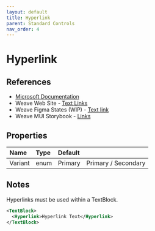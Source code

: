 ```yaml
---
layout: default
title: Hyperlink
parent: Standard Controls
nav_order: 4
---
```


# Hyperlink

## References
- [Microsoft Documentation](https://learn.microsoft.com/en-us/dotnet/api/system.windows.documents.hyperlink?view=windowsdesktop-7.0)
- Weave Web Site - [Text Links](https://weave.autodesk.com/web/components/text-links)
- Weave Figma States (WIP) - [Text link](https://www.figma.com/file/ALLi7jxsFfwlJKiXkz7YAa/2.0-dev-ref?type=design&node-id=603%3A112274&mode=dev)
- Weave MUI Storybook - [Links](https://pages.git.autodesk.com/design-system/weave-mui/?path=/story/components-link-text-links--default-story)

## Properties

|**Name**|**Type**|**Default**| |
|:-------------|:-------------|:-------------|:-------------|
| Variant | enum | Primary | Primary / Secondary |

## Notes
Hyperlinks must be used within a TextBlock.

```xml
<TextBlock> 
  <Hyperlink>Hyperlink Text</Hyperlink>
</TextBlock>
```